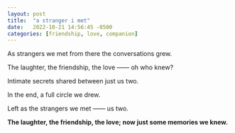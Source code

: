 ```yaml
---
layout: post
title:  "a stranger i met"
date:   2022-10-21 14:56:45 -0500
categories: [friendship, love, companion]
---
```


As strangers we met from there the conversations grew.

The laughter, the friendship, the love —— oh who knew?

Intimate secrets shared between just us two.

In the end, a full circle we drew.

Left as the strangers we met —— us two.

**The laughter, the friendship, the love; now just some memories we knew.**